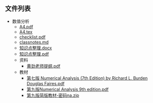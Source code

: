 

## 文件列表

- 数值分析
    - [A4.pdf](https%3A//github.com/QSCTech/zju-icicles/raw/master/%E6%95%B0%E5%80%BC%E5%88%86%E6%9E%90/A4.pdf)
    - [A4.tex](https%3A//github.com/QSCTech/zju-icicles/raw/master/%E6%95%B0%E5%80%BC%E5%88%86%E6%9E%90/A4.tex)
    - [checklist.pdf](https%3A//github.com/QSCTech/zju-icicles/raw/master/%E6%95%B0%E5%80%BC%E5%88%86%E6%9E%90/checklist.pdf)
    - [classnotes.md](https%3A//github.com/QSCTech/zju-icicles/blob/master/%E6%95%B0%E5%80%BC%E5%88%86%E6%9E%90/classnotes.md)
    - [知识点整理.docx](https%3A//github.com/QSCTech/zju-icicles/raw/master/%E6%95%B0%E5%80%BC%E5%88%86%E6%9E%90/%E7%9F%A5%E8%AF%86%E7%82%B9%E6%95%B4%E7%90%86.docx)
    - [知识点整理.pdf](https%3A//github.com/QSCTech/zju-icicles/raw/master/%E6%95%B0%E5%80%BC%E5%88%86%E6%9E%90/%E7%9F%A5%E8%AF%86%E7%82%B9%E6%95%B4%E7%90%86.pdf)
    - 资料
        - [黄劲老师提纲.pdf](https%3A//github.com/QSCTech/zju-icicles/raw/master/%E6%95%B0%E5%80%BC%E5%88%86%E6%9E%90/%E8%B5%84%E6%96%99/%E9%BB%84%E5%8A%B2%E8%80%81%E5%B8%88%E6%8F%90%E7%BA%B2.pdf)
    - 教材
        - [第七版 Numerical Analysis (7th Edition) by Richard L. Burden Douglas Faires.pdf](https%3A//github.com/QSCTech/zju-icicles/raw/master/%E6%95%B0%E5%80%BC%E5%88%86%E6%9E%90/%E6%95%99%E6%9D%90/%E7%AC%AC%E4%B8%83%E7%89%88%20Numerical%20Analysis%20%287th%20Edition%29%20by%20Richard%20L.%20Burden%20Douglas%20Faires.pdf)
        - [第九版Numerical Analysis 9th edition.pdf](https%3A//github.com/QSCTech/zju-icicles/raw/master/%E6%95%B0%E5%80%BC%E5%88%86%E6%9E%90/%E6%95%99%E6%9D%90/%E7%AC%AC%E4%B9%9D%E7%89%88Numerical%20Analysis%209th%20edition.pdf)
        - [第九版简版教材-密码na.zip](https%3A//github.com/QSCTech/zju-icicles/raw/master/%E6%95%B0%E5%80%BC%E5%88%86%E6%9E%90/%E6%95%99%E6%9D%90/%E7%AC%AC%E4%B9%9D%E7%89%88%E7%AE%80%E7%89%88%E6%95%99%E6%9D%90-%E5%AF%86%E7%A0%81na.zip)
